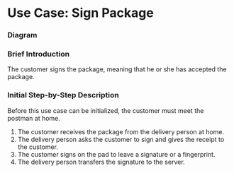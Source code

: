 # Use Case: Sign Package

### Diagram


### Brief Introduction
The customer signs the package, meaning that he or she has accepted the package.


### Initial Step-by-Step Description
Before this use case can be initialized, the customer must meet the postman at home.

1. The customer receives the package from the delivery person at home.
2. The delivery person asks the customer to sign and gives the receipt to the customer.
3. The customer signs on the pad to leave a signature or a fingerprint.
4. The delivery person transfers the signature to the server.